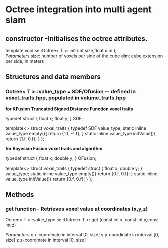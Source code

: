 # Octree integration into multi agent slam

## constructor -Initialises the octree attributes.
template<typename T >
void se::Octree< T >::init 	(int size,float dim ); 		
*Parameters*
    size:	number of voxels per side of the cube
    dim:	cube extension per side, in meters

## Structures and data members
  
### Octree< T >::value_type =  SDF/Ofusion -- defined in voxel_traits.hpp, populated in volume_traits.hpp
 **for KFusion Truncated Signed Distance Function voxel traits**
  
 typedef struct {
   float x;
   float y;
 } SDF;
  
 template<>
 struct voxel_traits<SDF> {
   typedef SDF value_type;
   static inline value_type empty(){ return {1.f, -1.f}; }
   static inline value_type initValue(){ return {1.f, 0.f}; }
 };
  
 
 **for Bayesian Fusion voxel traits and algorithm**
  
 typedef struct {
     float x;
     double y;
 } OFusion;
  
 template<>
 struct voxel_traits<OFusion> {
   typedef struct  {
     float x;
     double y;
   } value_type;
   static inline value_type empty(){ return {0.f, 0.f}; }
   static inline value_type initValue(){ return {0.f, 0.f}; }
 };
  
## Methods
### get function - Retrieves voxel value at coordinates (x,y,z) 
Octree< T >::value_type se::Octree< T >::get 	(const int x, const int  	y,const int  	z)

*Parameters*
    x	x-coordinate in interval [0, size]
    y	y-coordinate in interval [0, size]
    z	z-coordinate in interval [0, size] 
